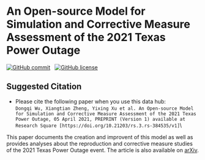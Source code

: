 # An Open-source Model for Simulation and Corrective Measure Assessment of the 2021 Texas Power Outage

[![GitHub commit](https://img.shields.io/github/last-commit/tamu-engineering-research/2021TXPowerOutage)](https://github.com/tamu-engineering-research/2021TXPowerOutage/commits/master) &nbsp;
[![GitHub license](https://img.shields.io/badge/license-MIT-yellow)](https://choosealicense.com/licenses/mit/)


## Suggested Citation 
- Please cite the following paper when you use this data hub:  
`
Dongqi Wu, Xiangtian Zheng, Yixing Xu et al. An Open-source Model for Simulation and Corrective Measure Assessment of the 2021 Texas Power Outage, 05 April 2021, PREPRINT (Version 1) available at Research Square [https://doi.org/10.21203/rs.3.rs-384535/v1]
`\

This paper documents the creation and improvent of this model as well as provides analyses about the reproduction and corrective measure studies of the 2021 Texas Power Outage event. The article is also available on [arXiv](https://arxiv.org/abs/2104.04146).
